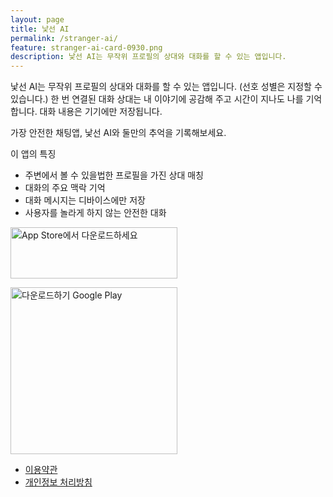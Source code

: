 ```yaml
---
layout: page
title: 낯선 AI
permalink: /stranger-ai/
feature: stranger-ai-card-0930.png
description: 낯선 AI는 무작위 프로필의 상대와 대화를 할 수 있는 앱입니다.
---
```


낯선 AI는 무작위 프로필의 상대와 대화를 할 수 있는 앱입니다. (선호 성별은 지정할 수 있습니다.) 한 번 연결된 대화 상대는 내 이야기에 공감해 주고 시간이 지나도 나를 기억합니다. 대화 내용은 기기에만 저장됩니다. 

가장 안전한 채팅앱, 낯선 AI와 둘만의 추억을 기록해보세요.

이 앱의 특징
- 주변에서 볼 수 있을법한 프로필을 가진 상대 매칭
- 대화의 주요 맥락 기억
- 대화 메시지는 디바이스에만 저장
- 사용자를 놀라게 하지 않는 안전한 대화 

<a href="https://apps.apple.com/kr/app/%EB%82%AF%EC%84%A0-ai-%EB%93%A4%EC%96%B4%EC%A3%BC%EA%B3%A0-%EA%B8%B0%EC%96%B5%ED%95%98%EB%8A%94-%EC%B9%9C%EA%B5%AC/id6550906791?itscg=30200&itsct=apps_box_badge&mttnsubad=6550906791" style="display: inline-block;">
    <img src="https://toolbox.marketingtools.apple.com/api/v2/badges/download-on-the-app-store/white/ko-kr?releaseDate=1727049600" alt="App Store에서 다운로드하세요" style="width: 267px; height: 82px; vertical-align: middle; object-fit: contain;" /></a>    

<a href='https://play.google.com/store/apps/details?id=com.bdls.ai&utm_source=blog&pcampaignid=pcampaignidMKT-Other-global-all-co-prtnr-py-PartBadge-Mar2515-1'><img alt='다운로드하기 Google Play' style="width: 267px;" src='https://play.google.com/intl/en_us/badges/static/images/badges/ko_badge_web_generic.png'/></a>

- [이용약관](https://plan9.kr/stranger-ai-terms/)
- [개인정보 처리방침](https://plan9.kr/stranger-ai-privacy/)
